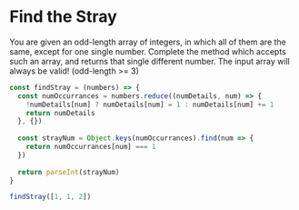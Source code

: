 # Find the Stray
You are given an odd-length array of integers, in which all of them are the same, except for one single number. Complete the method which accepts such an array, and returns that single different number. The input array will always be valid! (odd-length >= 3)

```javascript
const findStray = (numbers) => {
  const numOccurrances = numbers.reduce((numDetails, num) => {
    !numDetails[num] ? numDetails[num] = 1 : numDetails[num] += 1
    return numDetails
  }, {})
  
  const strayNum = Object.keys(numOccurrances).find(num => {
    return numOccurrances[num] === 1
  })
  
  return parseInt(strayNum)
}

findStray([1, 1, 2])
```
